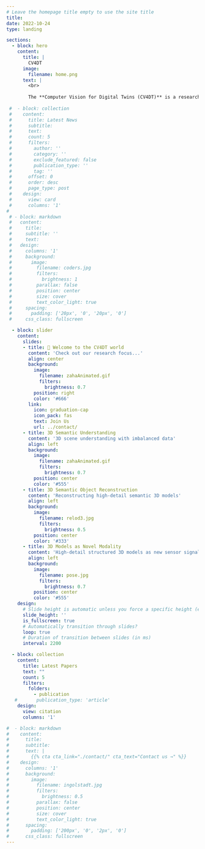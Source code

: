 ```yaml
---
# Leave the homepage title empty to use the site title
title:
date: 2022-10-24
type: landing

sections:
  - block: hero
    content:
      title: |
        CV4DT
      image:
        filename: home.png
      text: |
        <br>
        
        The **Computer Vision for Digital Twins (CV4DT)** is a research group based at the [University of Cambridge](https://www.cam.ac.uk/) and led by [Olaf Wysocki](https://olafwysocki.github.io/). The CV4DT centres on developing methods and datasets for pushing the boundaries of 3D computer vision for accurate transfer of reality into the digital world to enable simulation before any action is taken.
  
 #  - block: collection
 #    content:
 #      title: Latest News
 #      subtitle:
 #      text:
 #      count: 5
 #      filters:
 #        author: ''
 #        category: ''
 #        exclude_featured: false
 #        publication_type: ''
 #        tag: ''
 #      offset: 0
 #      order: desc
 #      page_type: post
 #    design:
 #      view: card
 #      columns: '1'
#
 # - block: markdown
 #   content:
 #     title:
 #     subtitle: ''
 #     text:
 #   design:
 #     columns: '1'
 #     background:
 #       image: 
 #         filename: coders.jpg
 #         filters:
 #           brightness: 1
 #         parallax: false
 #         position: center
 #         size: cover
 #         text_color_light: true
 #     spacing:
 #       padding: ['20px', '0', '20px', '0']
 #     css_class: fullscreen

  - block: slider
    content:
      slides:
      - title: 👋 Welcome to the CV4DT world
        content: 'Check out our research focus...'
        align: center
        background:
          image:
            filename: zahaAnimated.gif
            filters:
              brightness: 0.7
          position: right
          color: '#666'
        link:
          icon: graduation-cap
          icon_pack: fas
          text: Join Us
          url: ../contact/
      - title: 3D Semantic Understanding
        content: '3D scene understanding with imbalanced data'
        align: left
        background:
          image:
            filename: zahaAnimated.gif
            filters:
              brightness: 0.7
          position: center
          color: '#555'
      - title: 3D Semantic Object Reconstruction
        content: 'Reconstructing high-detail semantic 3D models'
        align: left
        background:
          image:
            filename: relod3.jpg
            filters:
              brightness: 0.5
          position: center
          color: '#333'
      - title: 3D Models as Novel Modality
        content: 'High-detail structured 3D models as new sensor signal'
        align: left
        background:
          image:
            filename: pose.jpg
            filters:
              brightness: 0.7
          position: center
          color: '#555'
    design:
      # Slide height is automatic unless you force a specific height (e.g. '400px')
      slide_height: ''
      is_fullscreen: true
      # Automatically transition through slides?
      loop: true
      # Duration of transition between slides (in ms)
      interval: 2200

  - block: collection
    content:
      title: Latest Papers
      text: ""
      count: 5
      filters:
        folders:
          - publication
   #       publication_type: 'article'
    design:
      view: citation
      columns: '1'

#  - block: markdown
#    content:
#      title:
#      subtitle:
#      text: |
#        {{% cta cta_link="./contact/" cta_text="Contact us →" %}}
#    design:
#      columns: '1'
#      background:
#        image: 
#          filename: ingolstadt.jpg
#          filters:
#            brightness: 0.5
#          parallax: false
#          position: center
#          size: cover
#          text_color_light: true
#      spacing:
#        padding: ['200px', '0', '2px', '0']
#      css_class: fullscreen
---
```

